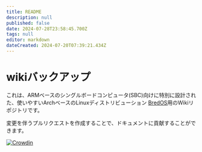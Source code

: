 ```yaml
---
title: README
description: null
published: false
date: 2024-07-28T23:58:45.700Z
tags: null
editor: markdown
dateCreated: 2024-07-20T07:39:21.434Z
---
```


# wikiバックアップ

これは、ARMベースのシングルボードコンピュータ(SBC)向けに特別に設計された、使いやすいArchベースのLinuxディストリビューション [BredOS](https://wiki.bredos.org/en/home)用のWikiリポジトリです。

変更を伴うプルリクエストを作成することで、ドキュメントに貢献することができます。

[![Crowdin](https://badges.crowdin.net/e/79de63f39f14962a569beb112d22861c/localized.svg)](https://bredos.crowdin.com/wiki)
